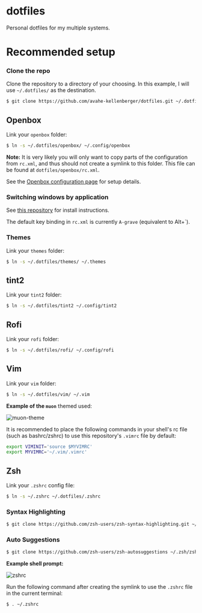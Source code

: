 # dotfiles
Personal dotfiles for my multiple systems.

# Recommended setup

### Clone the repo

Clone the repository to a directory of your choosing. In this example, I will use `~/.dotfiles/` as the destination.

```sh
$ git clone https://github.com/avahe-kellenberger/dotfiles.git ~/.dotfiles/
```

## Openbox

Link your `openbox` folder:

```sh
$ ln -s ~/.dotfiles/openbox/ ~/.config/openbox
```

**Note:** It is very likely you will only want to copy parts of the configuration from `rc.xml`, and thus should not create a symlink to this folder. This file can be found at `dotfiles/openbox/rc.xml`.

See the [Openbox configuration page](http://openbox.org/wiki/Help:Configuration) for setup details.

### Switching windows by application

See [this repository](https://github.com/avahe-kellenberger/wmctrl-switch-by-application) for install instructions.

The default key binding in `rc.xml` is currently `A-grave` (equivalent to Alt+`).

### Themes

Link your `themes` folder:

```sh
$ ln -s ~/.dotfiles/themes/ ~/.themes
```

## tint2

Link your `tint2` folder:

```sh
$ ln -s ~/.dotfiles/tint2 ~/.config/tint2
```

## Rofi

Link your `rofi` folder:

```sh
$ ln -s ~/.dotfiles/rofi/ ~/.config/rofi
```

## Vim

Link your `vim` folder:

```sh
$ ln -s ~/.dotfiles/vim/ ~/.vim
```

**Example of the `muon`** themed used:

![muon-theme](https://user-images.githubusercontent.com/34498340/47609534-8c1e6680-da0e-11e8-9faf-bd468b8a1f49.png)

It is recommended to place the following commands in your shell's rc file (such as bashrc/zshrc) to use this repository's `.vimrc` file by default:

```sh
export VIMINIT='source $MYVIMRC'
export MYVIMRC='~/.vim/.vimrc'
```
## Zsh

Link your `.zshrc` config file:

```sh
$ ln -s ~/.zshrc ~/.dotfiles/.zshrc
```

### Syntax Highlighting

```sh
$ git clone https://github.com/zsh-users/zsh-syntax-highlighting.git ~/.zsh/zsh-syntax-highlighting
```

### Auto Suggestions

```sh
$ git clone https://github.com/zsh-users/zsh-autosuggestions ~/.zsh/zsh-autosuggestions
```

**Example shell prompt:**

![zshrc](https://user-images.githubusercontent.com/34498340/47609503-d2bf9100-da0d-11e8-8e54-e73e3619fbd3.png)

Run the following command after creating the symlink to use the `.zshrc` file in the current terminal:
```sh
$ . ~/.zshrc
```

